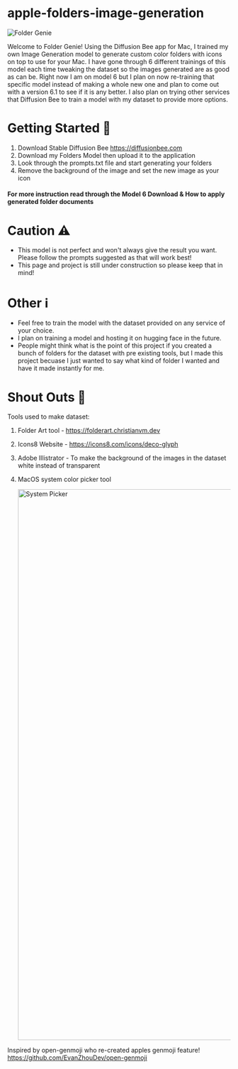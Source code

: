 # apple-folders-image-generation
![Folder Genie](https://github.com/user-attachments/assets/48217771-4342-41ae-9a8a-a4e3cacab20e)

Welcome to Folder Genie!
Using the Diffusion Bee app for Mac, I trained my own Image Generation model to generate custom color folders with icons on top to use for your Mac. I have gone through 6 different trainings of this model each time tweaking the dataset so the images generated are as good as can be. Right now I am on model 6 but I plan on now re-training that specific model instead of making a whole new one and plan to come out with a version 6.1 to see if it is any better. I also plan on trying other services that Diffusion Bee to train a model with my dataset to provide more options.

# Getting Started 🤖
1. Download Stable Diffusion Bee
       https://diffusionbee.com
2. Download my Folders Model then upload it to the application
3. Look through the prompts.txt file and start generating your folders
4. Remove the background of the image and set the new image as your icon

#### For more instruction read through the Model 6 Download & How to apply generated folder documents

# Caution ⚠️
- This model is not perfect and won't always give the result you want. Please follow the prompts suggested as that will work best!
- This page and project is still under construction so please keep that in mind!

# Other ℹ️
- Feel free to train the model with the dataset provided on any service of your choice.
- I plan on training a model and hosting it on hugging face in the future.
- People might think what is the point of this project if you created a bunch of folders for the dataset with pre existing tools, but I made this project becuase I just wanted to say what kind of folder I wanted and have it made instantly for me.

# Shout Outs 📣

Tools used to make dataset:
1. Folder Art tool - https://folderart.christianvm.dev
2. Icons8 Website - https://icons8.com/icons/deco-glyph
3. Adobe Illistrator - To make the background of the images in the dataset white instead of transparent
4. MacOS system color picker tool

   
   <img width="1240" alt="System Picker" src="https://github.com/user-attachments/assets/645888d6-ea52-4af2-8891-93c44b614f6c" />





Inspired by open-genmoji who re-created apples genmoji feature!
https://github.com/EvanZhouDev/open-genmoji
